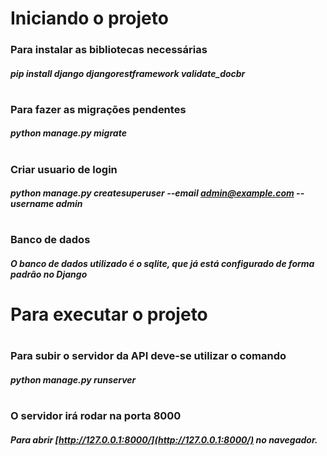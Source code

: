 # Iniciando o projeto

### Para instalar as bibliotecas necessárias
##### pip install django djangorestframework validate_docbr
#
### Para fazer as migrações pendentes
##### python manage.py migrate
#
### Criar usuario de login
##### python manage.py createsuperuser --email admin@example.com --username admin
#
### Banco de dados
##### O banco de dados utilizado é o sqlite, que já está configurado de forma padrão no Django
#
# Para executar o projeto
#
### Para subir o servidor da API deve-se utilizar o comando
##### python manage.py runserver
#
### O servidor irá rodar na porta 8000
##### Para abrir [http://127.0.0.1:8000/](http://127.0.0.1:8000/) no navegador.
